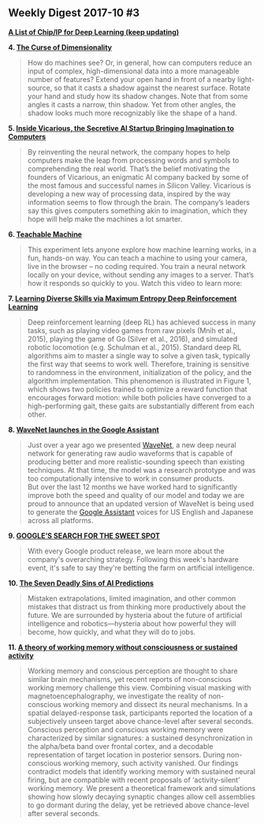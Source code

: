 ## Weekly Digest 2017-10 \#3

**[A List of Chip/IP for Deep Learning (keep updating)](https://basicmi.github.io/Deep-Learning-Processor-List/)**

**4. [The Curse of Dimensionality](https://medium.freecodecamp.org/the-curse-of-dimensionality-how-we-can-save-big-data-from-itself-d9fa0f872335)**
> How do machines see? Or, in general, how can computers reduce an input of complex, high-dimensional data into a more manageable number of features?
> Extend your open hand in front of a nearby light-source, so that it casts a shadow against the nearest surface. Rotate your hand and study how its shadow changes. Note that from some angles it casts a narrow, thin shadow. Yet from other angles, the shadow looks much more recognizably like the shape of a hand.

**5. [Inside Vicarious, the Secretive AI Startup Bringing Imagination to Computers](https://www.technologyreview.com/s/601496/inside-vicarious-the-secretive-ai-startup-bringing-imagination-to-computers/)**
> By reinventing the neural network, the company hopes to help computers make the leap from processing words and symbols to comprehending the real world.
> That’s the belief motivating the founders of Vicarious, an enigmatic AI company backed by some of the most famous and successful names in Silicon Valley. Vicarious is developing a new way of processing data, inspired by the way information seems to flow through the brain. The company’s leaders say this gives computers something akin to imagination, which they hope will help make the machines a lot smarter.

**6. [Teachable Machine](https://teachablemachine.withgoogle.com/)**
> This experiment lets anyone explore how machine learning works, in a fun, hands-on way. You can teach a machine to using your camera, live in the browser – no coding required. You train a neural network locally on your device, without sending any images to a server. That’s how it responds so quickly to you. Watch this video to learn more:

**7. [Learning Diverse Skills via Maximum Entropy Deep Reinforcement Learning](http://bair.berkeley.edu/blog/2017/10/06/soft-q-learning/)**
> Deep reinforcement learning (deep RL) has achieved success in many tasks, such as playing video games from raw pixels (Mnih et al., 2015), playing the game of Go (Silver et al., 2016), and simulated robotic locomotion (e.g. Schulman et al., 2015). Standard deep RL algorithms aim to master a single way to solve a given task, typically the first way that seems to work well. Therefore, training is sensitive to randomness in the environment, initialization of the policy, and the algorithm implementation. This phenomenon is illustrated in Figure 1, which shows two policies trained to optimize a reward function that encourages forward motion: while both policies have converged to a high-performing gait, these gaits are substantially different from each other.

**8. [WaveNet launches in the Google Assistant]()**
> Just over a year ago we presented [WaveNet](https://deepmind.com/blog/wavenet-generative-model-raw-audio/), a new deep neural network for generating raw audio waveforms that is capable of producing better and more realistic-sounding speech than existing techniques. At that time, the model was a research prototype and was too computationally intensive to work in consumer products.  
> But over the last 12 months we have worked hard to significantly improve both the speed and quality of our model and today we are proud to announce that an updated version of WaveNet is being used to generate the [Google Assistant](https://www.blog.google/products/assistant/google-assistant-powering-our-new-family-hardware/) voices for US English and Japanese across all platforms.

**9. [GOOGLE’S SEARCH FOR THE SWEET SPOT](https://stratechery.com/2017/googles-search-for-the-sweet-spot/)**
> With every Google product release, we learn more about the company's overarching strategy. Following this week's hardware event, it's safe to say they're betting the farm on artificial intelligence.

**10. [The Seven Deadly Sins of AI Predictions](https://www.technologyreview.com/s/609048/the-seven-deadly-sins-of-ai-predictions/)**
> Mistaken extrapolations, limited imagination, and other common mistakes that distract us from thinking more productively about the future.
> We are surrounded by hysteria about the future of artificial intelligence and robotics—hysteria about how powerful they will become, how quickly, and what they will do to jobs.

**11. [A theory of working memory without consciousness or sustained activity](https://elifesciences.org/articles/23871#774236895383547905-tw#1507396709455)**
> Working memory and conscious perception are thought to share similar brain mechanisms, yet recent reports of non-conscious working memory challenge this view. Combining visual masking with magnetoencephalography, we investigate the reality of non-conscious working memory and dissect its neural mechanisms. In a spatial delayed-response task, participants reported the location of a subjectively unseen target above chance-level after several seconds. Conscious perception and conscious working memory were characterized by similar signatures: a sustained desynchronization in the alpha/beta band over frontal cortex, and a decodable representation of target location in posterior sensors. During non-conscious working memory, such activity vanished. Our findings contradict models that identify working memory with sustained neural firing, but are compatible with recent proposals of ‘activity-silent’ working memory. We present a theoretical framework and simulations showing how slowly decaying synaptic changes allow cell assemblies to go dormant during the delay, yet be retrieved above chance-level after several seconds.


